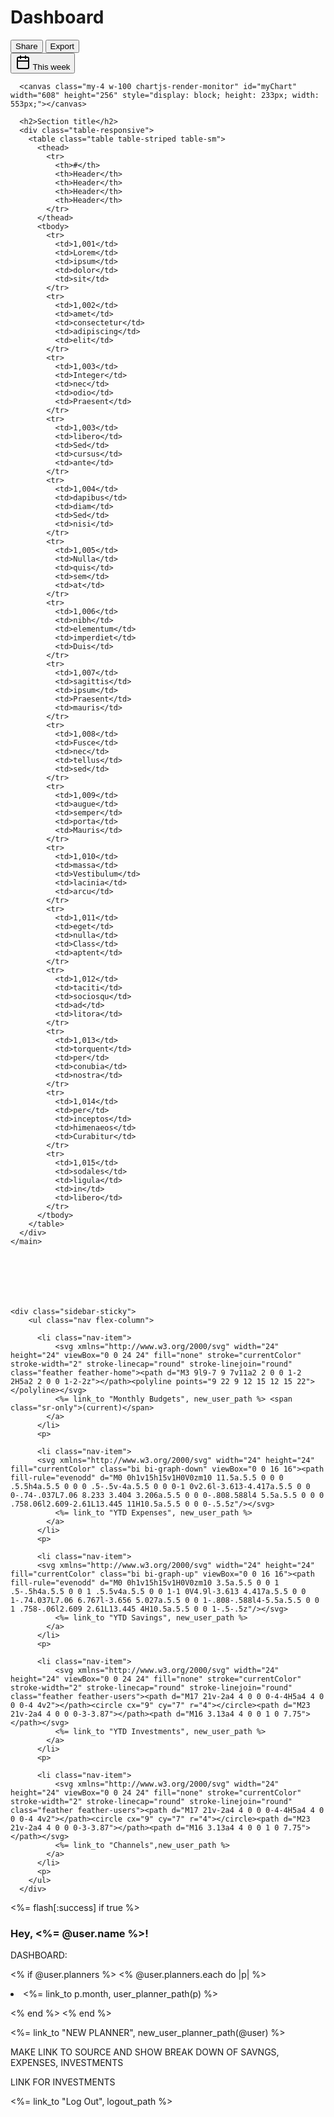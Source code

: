 <main role="main" class="col-md-9 ml-sm-auto col-lg-10 px-4"><div class="chartjs-size-monitor" style="position: absolute; inset: 0px; overflow: hidden; pointer-events: none; visibility: hidden; z-index: -1;"><div class="chartjs-size-monitor-expand" style="position:absolute;left:0;top:0;right:0;bottom:0;overflow:hidden;pointer-events:none;visibility:hidden;z-index:-1;"><div style="position:absolute;width:1000000px;height:1000000px;left:0;top:0"></div></div><div class="chartjs-size-monitor-shrink" style="position:absolute;left:0;top:0;right:0;bottom:0;overflow:hidden;pointer-events:none;visibility:hidden;z-index:-1;"><div style="position:absolute;width:200%;height:200%;left:0; top:0"></div></div></div>
      <div class="d-flex justify-content-between flex-wrap flex-md-nowrap align-items-center pt-3 pb-2 mb-3 border-bottom">
        <h1 class="h2">Dashboard</h1>
        <div class="btn-toolbar mb-2 mb-md-0">
          <div class="btn-group mr-2">
            <button type="button" class="btn btn-sm btn-outline-secondary">Share</button>
            <button type="button" class="btn btn-sm btn-outline-secondary">Export</button>
          </div>
          <button type="button" class="btn btn-sm btn-outline-secondary dropdown-toggle">
            <svg xmlns="http://www.w3.org/2000/svg" width="24" height="24" viewBox="0 0 24 24" fill="none" stroke="currentColor" stroke-width="2" stroke-linecap="round" stroke-linejoin="round" class="feather feather-calendar"><rect x="3" y="4" width="18" height="18" rx="2" ry="2"></rect><line x1="16" y1="2" x2="16" y2="6"></line><line x1="8" y1="2" x2="8" y2="6"></line><line x1="3" y1="10" x2="21" y2="10"></line></svg>
            This week
          </button>
        </div>
      </div>

      <canvas class="my-4 w-100 chartjs-render-monitor" id="myChart" width="608" height="256" style="display: block; height: 233px; width: 553px;"></canvas>

      <h2>Section title</h2>
      <div class="table-responsive">
        <table class="table table-striped table-sm">
          <thead>
            <tr>
              <th>#</th>
              <th>Header</th>
              <th>Header</th>
              <th>Header</th>
              <th>Header</th>
            </tr>
          </thead>
          <tbody>
            <tr>
              <td>1,001</td>
              <td>Lorem</td>
              <td>ipsum</td>
              <td>dolor</td>
              <td>sit</td>
            </tr>
            <tr>
              <td>1,002</td>
              <td>amet</td>
              <td>consectetur</td>
              <td>adipiscing</td>
              <td>elit</td>
            </tr>
            <tr>
              <td>1,003</td>
              <td>Integer</td>
              <td>nec</td>
              <td>odio</td>
              <td>Praesent</td>
            </tr>
            <tr>
              <td>1,003</td>
              <td>libero</td>
              <td>Sed</td>
              <td>cursus</td>
              <td>ante</td>
            </tr>
            <tr>
              <td>1,004</td>
              <td>dapibus</td>
              <td>diam</td>
              <td>Sed</td>
              <td>nisi</td>
            </tr>
            <tr>
              <td>1,005</td>
              <td>Nulla</td>
              <td>quis</td>
              <td>sem</td>
              <td>at</td>
            </tr>
            <tr>
              <td>1,006</td>
              <td>nibh</td>
              <td>elementum</td>
              <td>imperdiet</td>
              <td>Duis</td>
            </tr>
            <tr>
              <td>1,007</td>
              <td>sagittis</td>
              <td>ipsum</td>
              <td>Praesent</td>
              <td>mauris</td>
            </tr>
            <tr>
              <td>1,008</td>
              <td>Fusce</td>
              <td>nec</td>
              <td>tellus</td>
              <td>sed</td>
            </tr>
            <tr>
              <td>1,009</td>
              <td>augue</td>
              <td>semper</td>
              <td>porta</td>
              <td>Mauris</td>
            </tr>
            <tr>
              <td>1,010</td>
              <td>massa</td>
              <td>Vestibulum</td>
              <td>lacinia</td>
              <td>arcu</td>
            </tr>
            <tr>
              <td>1,011</td>
              <td>eget</td>
              <td>nulla</td>
              <td>Class</td>
              <td>aptent</td>
            </tr>
            <tr>
              <td>1,012</td>
              <td>taciti</td>
              <td>sociosqu</td>
              <td>ad</td>
              <td>litora</td>
            </tr>
            <tr>
              <td>1,013</td>
              <td>torquent</td>
              <td>per</td>
              <td>conubia</td>
              <td>nostra</td>
            </tr>
            <tr>
              <td>1,014</td>
              <td>per</td>
              <td>inceptos</td>
              <td>himenaeos</td>
              <td>Curabitur</td>
            </tr>
            <tr>
              <td>1,015</td>
              <td>sodales</td>
              <td>ligula</td>
              <td>in</td>
              <td>libero</td>
            </tr>
          </tbody>
        </table>
      </div>
    </main>







    <div class="sidebar-sticky">
        <ul class="nav flex-column">

          <li class="nav-item">
              <svg xmlns="http://www.w3.org/2000/svg" width="24" height="24" viewBox="0 0 24 24" fill="none" stroke="currentColor" stroke-width="2" stroke-linecap="round" stroke-linejoin="round" class="feather feather-home"><path d="M3 9l9-7 9 7v11a2 2 0 0 1-2 2H5a2 2 0 0 1-2-2z"></path><polyline points="9 22 9 12 15 12 15 22"></polyline></svg>
              <%= link_to "Monthly Budgets", new_user_path %> <span class="sr-only">(current)</span>
            </a>
          </li>
          <p>

          <li class="nav-item">
          <svg xmlns="http://www.w3.org/2000/svg" width="24" height="24" fill="currentColor" class="bi bi-graph-down" viewBox="0 0 16 16"><path fill-rule="evenodd" d="M0 0h1v15h15v1H0V0zm10 11.5a.5.5 0 0 0 .5.5h4a.5.5 0 0 0 .5-.5v-4a.5.5 0 0 0-1 0v2.6l-3.613-4.417a.5.5 0 0 0-.74-.037L7.06 8.233 3.404 3.206a.5.5 0 0 0-.808.588l4 5.5a.5.5 0 0 0 .758.06l2.609-2.61L13.445 11H10.5a.5.5 0 0 0-.5.5z"/></svg>
              <%= link_to "YTD Expenses", new_user_path %>
            </a>
          </li>
          <p>

          <li class="nav-item">
          <svg xmlns="http://www.w3.org/2000/svg" width="24" height="24" fill="currentColor" class="bi bi-graph-up" viewBox="0 0 16 16"><path fill-rule="evenodd" d="M0 0h1v15h15v1H0V0zm10 3.5a.5.5 0 0 1 .5-.5h4a.5.5 0 0 1 .5.5v4a.5.5 0 0 1-1 0V4.9l-3.613 4.417a.5.5 0 0 1-.74.037L7.06 6.767l-3.656 5.027a.5.5 0 0 1-.808-.588l4-5.5a.5.5 0 0 1 .758-.06l2.609 2.61L13.445 4H10.5a.5.5 0 0 1-.5-.5z"/></svg>
              <%= link_to "YTD Savings", new_user_path %>
            </a>
          </li>
          <p>

          <li class="nav-item">
              <svg xmlns="http://www.w3.org/2000/svg" width="24" height="24" viewBox="0 0 24 24" fill="none" stroke="currentColor" stroke-width="2" stroke-linecap="round" stroke-linejoin="round" class="feather feather-users"><path d="M17 21v-2a4 4 0 0 0-4-4H5a4 4 0 0 0-4 4v2"></path><circle cx="9" cy="7" r="4"></circle><path d="M23 21v-2a4 4 0 0 0-3-3.87"></path><path d="M16 3.13a4 4 0 0 1 0 7.75"></path></svg>
              <%= link_to "YTD Investments", new_user_path %>
            </a>
          </li>
          <p>

          <li class="nav-item">
              <svg xmlns="http://www.w3.org/2000/svg" width="24" height="24" viewBox="0 0 24 24" fill="none" stroke="currentColor" stroke-width="2" stroke-linecap="round" stroke-linejoin="round" class="feather feather-users"><path d="M17 21v-2a4 4 0 0 0-4-4H5a4 4 0 0 0-4 4v2"></path><circle cx="9" cy="7" r="4"></circle><path d="M23 21v-2a4 4 0 0 0-3-3.87"></path><path d="M16 3.13a4 4 0 0 1 0 7.75"></path></svg>
              <%= link_to "Channels",new_user_path %>
            </a>
          </li>
          <p>
        </ul>
      </div>


<%= flash[:success] if true %>

<h3> Hey, <%= @user.name %>! </h3>

DASHBOARD:<p>
<% if @user.planners %>
    <% @user.planners.each do |p| %>
        <li><%= link_to p.month, user_planner_path(p) %><p></li>
    <% end %>
<% end %>
<p>

<%= link_to "NEW PLANNER", new_user_planner_path(@user) %>
<p>
MAKE LINK TO SOURCE AND SHOW BREAK DOWN OF SAVNGS, EXPENSES, INVESTMENTS
<p>
LINK FOR INVESTMENTS 
<p>
<%= link_to "Log Out", logout_path %>
